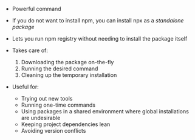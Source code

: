- Powerful command
- If you do not want to install npm, you can install npx as a _standalone package_
- Lets you run npm registry without needing to install the package itself
- Takes care of:

  1. Downloading the package on-the-fly
  2. Running the desired command
  3. Cleaning up the temporary installation

- Useful for:
  - Trying out new tools
  - Running one-time commands
  - Using packages in a shared environment where global installations are undesirable
  - Keeping project dependencies lean
  - Avoiding version conflicts
